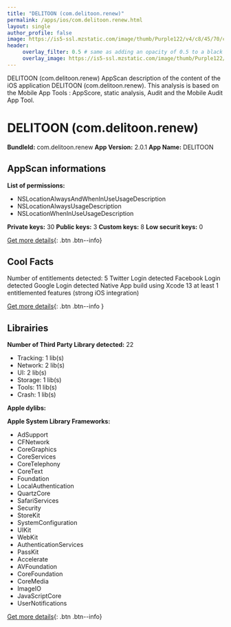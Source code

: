 ```yaml
---
title: "DELITOON (com.delitoon.renew)"
permalink: /apps/ios/com.delitoon.renew.html
layout: single
author_profile: false
image: https://is5-ssl.mzstatic.com/image/thumb/Purple122/v4/c8/45/70/c845700d-49df-5a27-8006-a66dc99f6be6/AppIcon_BoomToon_Com-1x_U007emarketing-0-5-0-85-220.png/512x512bb.jpg
header: 
     overlay_filter: 0.5 # same as adding an opacity of 0.5 to a black background
     overlay_image: https://is5-ssl.mzstatic.com/image/thumb/Purple122/v4/c8/45/70/c845700d-49df-5a27-8006-a66dc99f6be6/AppIcon_BoomToon_Com-1x_U007emarketing-0-5-0-85-220.png/512x512bb.jpg
---
```

DELITOON (com.delitoon.renew) AppScan description of the content of the iOS application DELITOON (com.delitoon.renew). This analysis is based on the Mobile App Tools : AppScore, static analysis, Audit and the Mobile Audit App Tool.

# DELITOON (com.delitoon.renew)

**BundleId:** com.delitoon.renew
**App Version:** 2.0.1
**App Name:** DELITOON


## AppScan informations 

**List of permissions:** 
- NSLocationAlwaysAndWhenInUseUsageDescription
- NSLocationAlwaysUsageDescription
- NSLocationWhenInUseUsageDescription
  
  
**Private keys:** 30
**Public keys:** 3
**Custom keys:** 8
**Low securit keys:** 0
  
[Get more details](/pricing.html){: .btn .btn--info}

## Cool Facts

Number of entitlements detected: 5
Twitter Login detected
Facebook Login detected
Google Login detected
Native App
build using Xcode 13
at least 1 entitlemented features (strong iOS integration)
  
[Get more details](/pricing.html){: .btn .btn--info }

## Librairies 
**Number of Third Party Library detected:** 22
- Tracking: 1 lib(s)
- Network: 2 lib(s)
- UI: 2 lib(s)
- Storage: 1 lib(s)
- Tools: 11 lib(s)
- Crash: 1 lib(s)


**Apple dylibs:**


**Apple System Library Frameworks:**
- AdSupport
- CFNetwork
- CoreGraphics
- CoreServices
- CoreTelephony
- CoreText
- Foundation
- LocalAuthentication
- QuartzCore
- SafariServices
- Security
- StoreKit
- SystemConfiguration
- UIKit
- WebKit
- AuthenticationServices
- PassKit
- Accelerate
- AVFoundation
- CoreFoundation
- CoreMedia
- ImageIO
- JavaScriptCore
- UserNotifications


  
[Get more details](/pricing.html){: .btn .btn--info}

